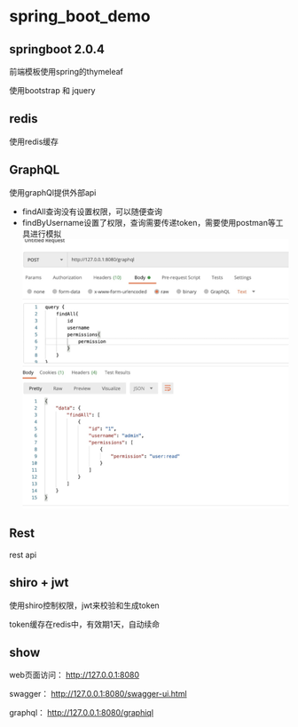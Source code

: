 # spring_boot_demo

## springboot 2.0.4
前端模板使用spring的thymeleaf

使用bootstrap 和 jquery

## redis
使用redis缓存

## GraphQL
使用graphQl提供外部api

- findAll查询没有设置权限，可以随便查询
- findByUsername设置了权限，查询需要传递token，需要使用postman等工具进行模拟
![postman](/doc/images/20201211162002.jpg)

## Rest
rest api

## shiro + jwt
使用shiro控制权限，jwt来校验和生成token

token缓存在redis中，有效期1天，自动续命

## show
web页面访问： http://127.0.0.1:8080

swagger： http://127.0.0.1:8080/swagger-ui.html

graphql： http://127.0.0.1:8080/graphiql